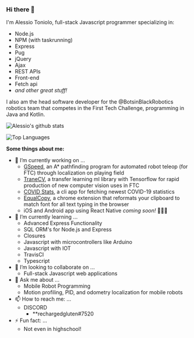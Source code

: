 ### Hi there 👋

I'm Alessio Toniolo, full-stack Javascript programmer specializing in:
* Node.js
* NPM (with taskrunning)
* Express
* Pug
* jQuery
* Ajax
* REST APIs
* Front-end
* Fetch api
* *and other great stuff!*  

I also am the head software developer for the @BotsinBlackRobotics robotics team that competes in the First Tech Challenge, programming
in Java and Kotlin. 

![Alessio's github stats](https://github-readme-stats.vercel.app/api?username=AlessioToniolo)

![Top Languages](https://github-readme-stats.vercel.app/api/top-langs/?username=AlessioToniolo)

**Some things about me:**

- 🔭 I’m currently working on ...
  - [GSpeed](https://github.com/AlessioToniolo/GSpeed), an A* pathfinding program for automated robot teleop (for FTC) through localization on playing field
  - [TraneCV](https://github.com/AlessioToniolo/TraneCV), a transfer learning ml library with Tensorflow for rapid production of new computer vision uses in FTC
  - [COVID Stats](https://github.com/AlessioToniolo/COVID-Stats), a cli app for fetching newest COVID-19 statistics
  - [EqualCopy](https://github.com/AlessioToniolo/EqualCopy), a chrome extension that reformats your clipboard to match font for all text typing in the browser
  - iOS and Android app using React Native *coming soon!* 🤫🤫🤫
- 🌱 I’m currently learning ...
  - Advanced Express Functionality
  - SQL ORM's for Node.js and Express
  - Closures
  - Javascript with microcontrollers like Arduino
  - Javascript with IOT
  - TravisCI
  - Typescript
- 👯 I’m looking to collaborate on ...
  - Full-stack Javascript web applications
- 💬 Ask me about ...
  - Mobile Robot Programming 
  - Motion profiling, PID, and odometry localization for mobile robots
- 📫 How to reach me: ...
  - DISCORD
    - **rechargedgluten#7520
- ⚡ Fun fact: ...
  - Not even in highschool!
